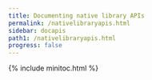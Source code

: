 ```yaml
---
title: Documenting native library APIs
permalink: /nativelibraryapis.html
sidebar: docapis
path1: /nativelibraryapis.html
progress: false
---
```


{% include minitoc.html %}

